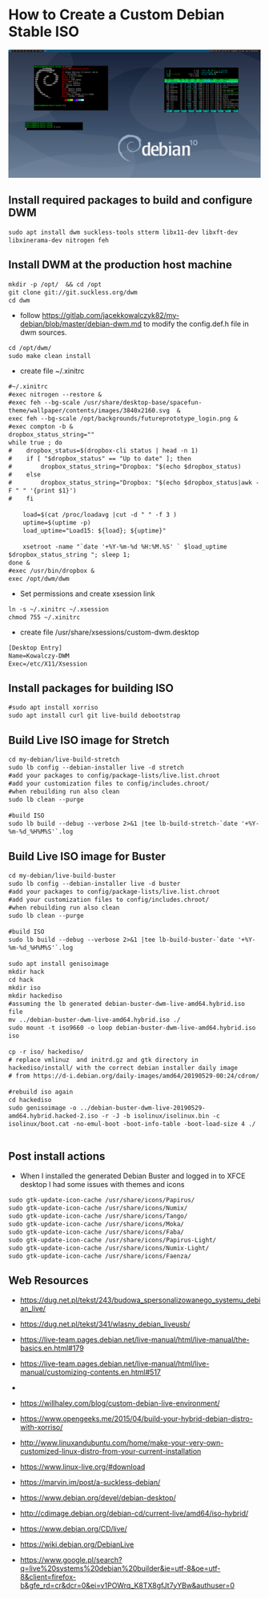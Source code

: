 # How to Create a Custom Debian Stable ISO


![Debian Buster 10 Custom DWM screenshot](./screenshots/debian/2019-05-29-134757_1920x975_scrot.png)

## Install required packages to build and configure DWM

```
sudo apt install dwm suckless-tools stterm libx11-dev libxft-dev libxinerama-dev nitrogen feh 
```

## Install DWM at the production host machine

```
mkdir -p /opt/  && cd /opt
git clone git://git.suckless.org/dwm
cd dwm
```

* follow https://gitlab.com/jacekkowalczyk82/my-debian/blob/master/debian-dwm.md to modify the config.def.h file in dwm sources. 

```
cd /opt/dwm/
sudo make clean install 
```

* create file ~/.xinitrc

```
#~/.xinitrc
#exec nitrogen --restore &
#exec feh --bg-scale /usr/share/desktop-base/spacefun-theme/wallpaper/contents/images/3840x2160.svg  &
exec feh --bg-scale /opt/backgrounds/futureprototype_login.png & 
#exec compton -b &
dropbox_status_string=""
while true ; do 
#    dropbox_status=$(dropbox-cli status | head -n 1)
#    if [ "$dropbox_status" == "Up to date" ]; then 
#        dropbox_status_string="Dropbox: "$(echo $dropbox_status)
#    else 
#        dropbox_status_string="Dropbox: "$(echo $dropbox_status|awk -F " " '{print $1}')
#    fi 

    load=$(cat /proc/loadavg |cut -d " " -f 3 )
    uptime=$(uptime -p)
    load_uptime="Load15: ${load}; ${uptime}"

    xsetroot -name "`date '+%Y-%m-%d %H:%M.%S' ` $load_uptime $dropbox_status_string "; sleep 1; 
done &
#exec /usr/bin/dropbox & 
exec /opt/dwm/dwm

```

* Set permissions and create xsession link

```
ln -s ~/.xinitrc ~/.xsession
chmod 755 ~/.xinitrc
```

* create file /usr/share/xsessions/custom-dwm.desktop

```
[Desktop Entry]
Name=Kowalczy-DWM
Exec=/etc/X11/Xsession

```

## Install packages for building ISO 

```
#sudo apt install xorriso 
sudo apt install curl git live-build debootstrap 

```

## Build Live ISO image for Stretch

```
cd my-debian/live-build-stretch
sudo lb config --debian-installer live -d stretch
#add your packages to config/package-lists/live.list.chroot
#add your customization files to config/includes.chroot/
#when rebuilding run also clean
sudo lb clean --purge

#build ISO
sudo lb build --debug --verbose 2>&1 |tee lb-build-stretch-`date '+%Y-%m-%d_%H%M%S'`.log
```

## Build Live ISO image for Buster 

```
cd my-debian/live-build-buster
sudo lb config --debian-installer live -d buster
#add your packages to config/package-lists/live.list.chroot
#add your customization files to config/includes.chroot/
#when rebuilding run also clean
sudo lb clean --purge

#build ISO
sudo lb build --debug --verbose 2>&1 |tee lb-build-buster-`date '+%Y-%m-%d_%H%M%S'`.log

sudo apt install genisoimage
mkdir hack
cd hack 
mkdir iso
mkdir hackediso
#assuming the lb generated debian-buster-dwm-live-amd64.hybrid.iso file
mv ../debian-buster-dwm-live-amd64.hybrid.iso ./
sudo mount -t iso9660 -o loop debian-buster-dwm-live-amd64.hybrid.iso  iso

cp -r iso/ hackediso/
# replace vmlinuz  and initrd.gz and gtk directory in hackediso/install/ with the correct debian installer daily image 
# from https://d-i.debian.org/daily-images/amd64/20190529-00:24/cdrom/

#rebuild iso again
cd hackediso
sudo genisoimage -o ../debian-buster-dwm-live-20190529-amd64.hybrid.hacked-2.iso -r -J -b isolinux/isolinux.bin -c isolinux/boot.cat -no-emul-boot -boot-info-table -boot-load-size 4 ./


```

## Post install actions 

* When I installed the generated Debian Buster and logged in to XFCE desktop  I had some issues with themes and icons 

```
sudo gtk-update-icon-cache /usr/share/icons/Papirus/
sudo gtk-update-icon-cache /usr/share/icons/Numix/
sudo gtk-update-icon-cache /usr/share/icons/Tango/
sudo gtk-update-icon-cache /usr/share/icons/Moka/
sudo gtk-update-icon-cache /usr/share/icons/Faba/
sudo gtk-update-icon-cache /usr/share/icons/Papirus-Light/
sudo gtk-update-icon-cache /usr/share/icons/Numix-Light/
sudo gtk-update-icon-cache /usr/share/icons/Faenza/

```


## Web Resources 

* https://dug.net.pl/tekst/243/budowa_spersonalizowanego_systemu_debian_live/
* https://dug.net.pl/tekst/341/wlasny_debian_liveusb/

* https://live-team.pages.debian.net/live-manual/html/live-manual/the-basics.en.html#179
* https://live-team.pages.debian.net/live-manual/html/live-manual/customizing-contents.en.html#517
* 
* https://willhaley.com/blog/custom-debian-live-environment/
* https://www.opengeeks.me/2015/04/build-your-hybrid-debian-distro-with-xorriso/
* http://www.linuxandubuntu.com/home/make-your-very-own-customized-linux-distro-from-your-current-installation
* https://www.linux-live.org/#download
* https://marvin.im/post/a-suckless-debian/
* https://www.debian.org/devel/debian-desktop/
* http://cdimage.debian.org/debian-cd/current-live/amd64/iso-hybrid/
* https://www.debian.org/CD/live/
* https://wiki.debian.org/DebianLive
* https://www.google.pl/search?q=live%20systems%20debian%20builder&ie=utf-8&oe=utf-8&client=firefox-b&gfe_rd=cr&dcr=0&ei=v1POWrq_K8TX8gfJt7yYBw&authuser=0


